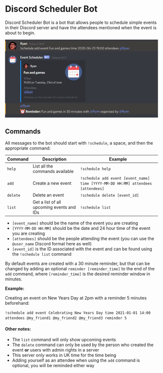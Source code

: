 # Discord Scheduler Bot

Discord Scheduler Bot is a bot that allows people to schedule simple events in their Discord server and have the attendees mentioned when the event is about to begin.

![Screenshot of bot](readme-screenshot.PNG)

## Commands

All messages to the bot should start with `!schedule`, a space, and then the appropriate command:

Command | Description | Example
--- | --- | ---
`help` | List all the commands available | `!schedule help`
`add` | Create a new event | `!schedule add event [event_name] time [YYYY-MM-DD HH:MM] attendees [attendees]`
`delete` | Delete an event | `!schedule delete [event_id]`
`list` | Get a list of all upcoming events and IDs | `!schedule list`

* `[event_name]` should be the name of the event you are creating
* `[YYYY-MM-DD HH:MM]` should be the date and 24 hour time of the event you are creating
* `[attendees]` should be the people attending the event (you can use the `@user_name` Discord format here as well)
* `[event_id]` is the ID associated with the event and can be found using the `!schedule list` command

By default events are created with a 30 minute reminder, but that can be changed by adding an optional `reminder [reminder_time]` to the end of the `add` command, where `[reminder_time]` is the desired reminder window in minutes.

**Example:**

Creating an event on New Years Day at 2pm with a reminder 5 minutes beforehand:

`!schedule add event Celebrating New Years Day time 2021-01-01 14:00 attendees @my_friend1 @my_friend2 @my_friend3 reminder 5`

#### Other notes:

* The `list` command will only show upcoming events
* The `delete` command can only be used by the person who created the event **or** users with admin rights in a server
* This server only works in UK time for the time being
* Adding yourself as an attendee when using the `add` command is optional, you will be reminded either way
